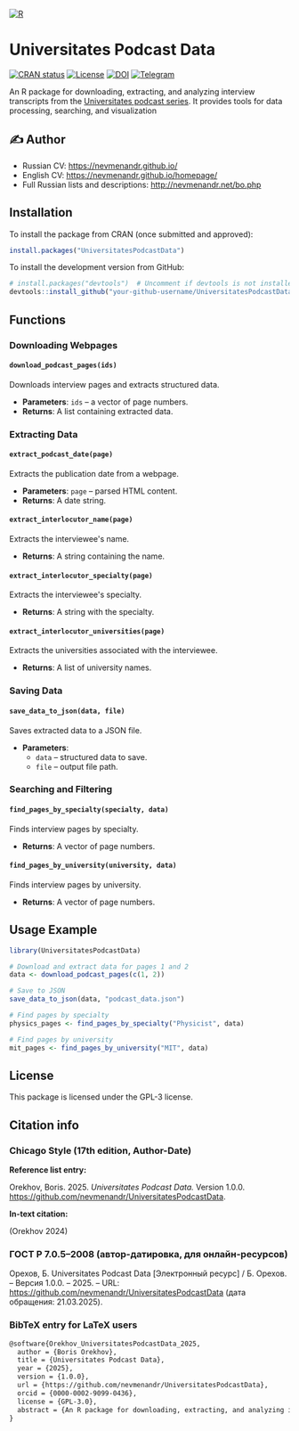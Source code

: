 [![R](https://img.shields.io/badge/r-%23276DC3.svg?style=for-the-badge&logo=r&logoColor=white)](https://github.com/search?q=owner%3Anevmenandr+lang%3AR+&type=repositories)

# Universitates Podcast Data

[![CRAN status](https://www.r-pkg.org/badges/version/UniversitatesPodcastData.png)](https://cran.r-project.org/package=UniversitatesPodcastData) [![License](http://img.shields.io/badge/license-GPL%20%28%3E=%203%29-brightgreen.svg?style=flat)](https://www.gnu.org/licenses/gpl-3.0.ru.html) [![DOI](https://zenodo.org/badge/DOI/10.5281/zenodo.XXXXXXX.svg)](https://doi.org/10.5281/zenodo.XXXXXXX) [![Telegram](https://img.shields.io/badge/channel-on%20Telegram-2ba2d9.svg)](https://t.me/universitates_podcast)

An R package for downloading, extracting, and analyzing interview transcripts from the [Universitates podcast series](https://nevmenandr.github.io/universitates/). It provides tools for data processing, searching, and visualization

## :writing_hand: Author

* Russian CV: https://nevmenandr.github.io/
* English CV: https://nevmenandr.github.io/homepage/
* Full Russian lists and descriptions: http://nevmenandr.net/bo.php

## Installation
To install the package from CRAN (once submitted and approved):

```r
install.packages("UniversitatesPodcastData")
```

To install the development version from GitHub:

```r
# install.packages("devtools")  # Uncomment if devtools is not installed
devtools::install_github("your-github-username/UniversitatesPodcastData")
```

## Functions

### Downloading Webpages

#### `download_podcast_pages(ids)`

Downloads interview pages and extracts structured data.
- **Parameters**: `ids` – a vector of page numbers.
- **Returns**: A list containing extracted data.

### Extracting Data

#### `extract_podcast_date(page)`

Extracts the publication date from a webpage.
- **Parameters**: `page` – parsed HTML content.
- **Returns**: A date string.

#### `extract_interlocutor_name(page)`

Extracts the interviewee's name.
- **Returns**: A string containing the name.

#### `extract_interlocutor_specialty(page)`

Extracts the interviewee's specialty.
- **Returns**: A string with the specialty.

#### `extract_interlocutor_universities(page)`

Extracts the universities associated with the interviewee.
- **Returns**: A list of university names.

### Saving Data

#### `save_data_to_json(data, file)`

Saves extracted data to a JSON file.
- **Parameters**:  
  - `data` – structured data to save.  
  - `file` – output file path.

### Searching and Filtering

#### `find_pages_by_specialty(specialty, data)`

Finds interview pages by specialty.
- **Returns**: A vector of page numbers.

#### `find_pages_by_university(university, data)`

Finds interview pages by university.
- **Returns**: A vector of page numbers.

## Usage Example

```r
library(UniversitatesPodcastData)

# Download and extract data for pages 1 and 2
data <- download_podcast_pages(c(1, 2))

# Save to JSON
save_data_to_json(data, "podcast_data.json")

# Find pages by specialty
physics_pages <- find_pages_by_specialty("Physicist", data)

# Find pages by university
mit_pages <- find_pages_by_university("MIT", data)
```

## License

This package is licensed under the GPL-3 license.

## Citation info

### Chicago Style (17th edition, Author-Date)

**Reference list entry:**

Orekhov, Boris. 2025. *Universitates Podcast Data.* Version 1.0.0. https://github.com/nevmenandr/UniversitatesPodcastData.

**In-text citation:** 

(Orekhov 2024)

### ГОСТ Р 7.0.5–2008 (автор-датировка, для онлайн-ресурсов)

Орехов, Б. Universitates Podcast Data [Электронный ресурс] / Б. Орехов. – Версия 1.0.0. – 2025. – URL: https://github.com/nevmenandr/UniversitatesPodcastData (дата обращения: 21.03.2025).

### BibTeX entry for LaTeX users

```latex
@software{Orekhov_UniversitatesPodcastData_2025,
  author = {Boris Orekhov},
  title = {Universitates Podcast Data},
  year = {2025},
  version = {1.0.0},
  url = {https://github.com/nevmenandr/UniversitatesPodcastData},
  orcid = {0000-0002-9099-0436},
  license = {GPL-3.0},
  abstract = {An R package for downloading, extracting, and analyzing interview transcripts from the Universitates podcast series. It provides tools for data processing, searching, and visualization.}
}
```
